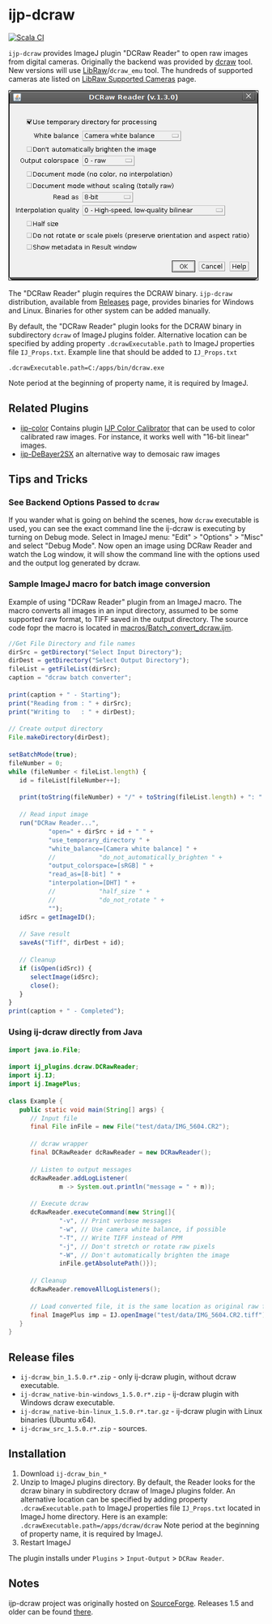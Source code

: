 ijp-dcraw
=========

[![Scala CI](https://github.com/ij-plugins/ijp-dcraw/actions/workflows/scala.yml/badge.svg)](https://github.com/ij-plugins/ijp-dcraw/actions/workflows/scala.yml)

`ijp-dcraw` provides ImageJ plugin "DCRaw Reader" to open raw images from digital cameras. Originally the backend was
provided by [dcraw] tool. New versions will use [LibRaw]/`dcraw_emu` tool. The hundreds of supported cameras ate listed
on [LibRaw Supported Cameras] page.

![Image Calibrator](assets/DCRaw_Reader_Dialog.png)

The "DCRaw Reader" plugin requires the DCRAW binary. `ijp-dcraw` distribution, available from [Releases] page, provides
binaries for Windows and Linux. Binaries for other system can be added manually.

By default, the "DCRaw Reader" plugin looks for the DCRAW binary in subdirectory `dcraw` of ImageJ plugins folder.
Alternative location can be specified by adding property `.dcrawExecutable.path` to ImageJ properties
file `IJ_Props.txt`. Example line that should be added to `IJ_Props.txt`

```
.dcrawExecutable.path=C:/apps/bin/dcraw.exe
```

Note period at the beginning of property name, it is required by ImageJ.

Related Plugins
---------------

* [ijp-color] Contains plugin [IJP Color Calibrator] that can be used to color calibrated raw images. For instance, it works well with "16-bit linear" images.
* [ijp-DeBayer2SX] an alternative way to demosaic raw images

Tips and Tricks
---------------

### See Backend Options Passed to `dcraw`

If you wander what is going on behind the scenes, how `dcraw` executable is used, you can see the exact command line the
ij-dcraw is executing by turning on Debug mode. Select in ImageJ menu: "Edit" > "Options" > "Misc" and select "Debug
Mode". Now open an image using DCRaw Reader and watch the Log window, it will show the command line with the options
used and the output log generated by dcraw.

### Sample ImageJ macro for batch image conversion

Example of using "DCRaw Reader" plugin from an ImageJ macro. The macro converts all images in an input directory,
assumed to be some supported raw format, to TIFF saved in the output directory. The source code fopr the macro is
located in [macros/Batch_convert_dcraw.ijm].

```javascript
//Get File Directory and file names
dirSrc = getDirectory("Select Input Directory");
dirDest = getDirectory("Select Output Directory");
fileList = getFileList(dirSrc);
caption = "dcraw batch converter";

print(caption + " - Starting");
print("Reading from : " + dirSrc);
print("Writing to   : " + dirDest);

// Create output directory
File.makeDirectory(dirDest);

setBatchMode(true);
fileNumber = 0;
while (fileNumber < fileList.length) {
   id = fileList[fileNumber++];

   print(toString(fileNumber) + "/" + toString(fileList.length) + ": " + id);

   // Read input image
   run("DCRaw Reader...",
           "open=" + dirSrc + id + " " +
           "use_temporary_directory " +
           "white_balance=[Camera white balance] " +
           //            "do_not_automatically_brighten " +
           "output_colorspace=[sRGB] " +
           "read_as=[8-bit] " +
           "interpolation=[DHT] " +
           //            "half_size " +
           //            "do_not_rotate " +
           "");
   idSrc = getImageID();

   // Save result
   saveAs("Tiff", dirDest + id);

   // Cleanup
   if (isOpen(idSrc)) {
      selectImage(idSrc);
      close();
   }
}
print(caption + " - Completed");
```

### Using ij-dcraw directly from Java

```java
import java.io.File;

import ij_plugins.dcraw.DCRawReader;
import ij.IJ;
import ij.ImagePlus;

class Example {
   public static void main(String[] args) {
      // Input file
      final File inFile = new File("test/data/IMG_5604.CR2");

      // dcraw wrapper
      final DCRawReader dcRawReader = new DCRawReader();

      // Listen to output messages
      dcRawReader.addLogListener(
              m -> System.out.println("message = " + m));

      // Execute dcraw
      dcRawReader.executeCommand(new String[]{
              "-v", // Print verbose messages
              "-w", // Use camera white balance, if possible
              "-T", // Write TIFF instead of PPM
              "-j", // Don't stretch or rotate raw pixels
              "-W", // Don't automatically brighten the image
              inFile.getAbsolutePath()});

      // Cleanup
      dcRawReader.removeAllLogListeners();

      // Load converted file, it is the same location as original raw file but with extension '.tiff'
      final ImagePlus imp = IJ.openImage("test/data/IMG_5604.CR2.tiff");
   }
}

```

Release files
-------------

* `ij-dcraw_bin_1.5.0.r*.zip` - only ij-dcraw plugin, without dcraw executable.
* `ij-dcraw_native-bin-windows_1.5.0.r*.zip` - ij-dcraw plugin with Windows dcraw executable.
* `ij-dcraw_native-bin-linux_1.5.0.r*.tar.gz` - ij-dcraw plugin with Linux binaries (Ubuntu x64).
* `ij-dcraw_src_1.5.0.r*.zip` - sources.

Installation
------------

1. Download `ij-dcraw_bin_*`
2. Unzip to ImageJ plugins directory. By default, the Reader looks for the dcraw binary in subdirectory dcraw of ImageJ
   plugins folder. An alternative location can be specified by adding property `.dcrawExecutable.path` to ImageJ
   properties file `IJ_Props.txt` located in ImageJ home directory. Here is an example:
   `.dcrawExecutable.path=/apps/dcraw/dcraw`
   Note period at the beginning of property name, it is required by ImageJ.
3. Restart ImageJ

The plugin installs under `Plugins` > `Input-Output` > `DCRaw Reader`.


Notes
-----

ijp-dcraw project was originally hosted on [SourceForge]. Releases 1.5 and older can be found [there][SourceForge].

[dcraw]: https://en.wikipedia.org/wiki/Dcraw

[LibRaw]: https://www.libraw.org/about

[LibRaw Supported Cameras]: https://www.libraw.org/supported-cameras

[Releases]: https://github.com/ij-plugins/ijp-dcraw/releases

[SourceForge]: http://ij-plugins.sourceforge.net/plugins/dcraw/index.html

[ijp-color]: https://github.com/ij-plugins/ijp-color

[ijp-DeBayer2SX]: https://github.com/ij-plugins/ijp-DeBayer2SX

[IJP Color Calibrator]: https://github.com/ij-plugins/ijp-color/wiki/Color-Calibrator

[macros/Batch_convert_dcraw.ijm]: https://github.com/ij-plugins/ijp-dcraw/blob/master/macros/Batch_convert_dcraw.ijm